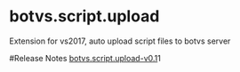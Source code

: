 # botvs.script.upload
Extension for vs2017, auto upload script files to botvs server

#Release Notes
[botvs.script.upload-v0.1](https://github.com/j9kkk/botvs.script.upload/blob/master/Release/botvs.script.upload-v0.1.vsix)1